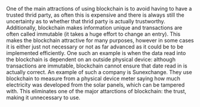 One of the main attractions of using blockchain is to avoid having to have a trusted thrid party, as often this is expensive and there is always still the uncertainty as to whether that thrid party is actually trustworthy. Additionally, blockchain makes information unique and transactions are often called immutable (it takes a huge effort to change an entry). This makes the blockchain attractive for many purposes, however in some cases it is either just not necessary or not as far advanced as it could be to be implemented efficiently. One such an example is when the data read into the blockchain is dependent on an outside physical device: although transactions are immutable, blockchain cannot ensure that date read in is actually correct. An example of such a company is Sunexchange. They use blockchain to measure from a physical device meter saying how much electricity was developed from the solar panels, which can be tampered with. This eliminates one of the major attarctions of blockchain: the trust, making it unnecessary to use. 
